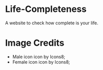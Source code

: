 # Life-Completeness
A website to check how complete is your life.

# Image Credits
- Male icon icon by Icons8;
- Female icon icon by Icons8;